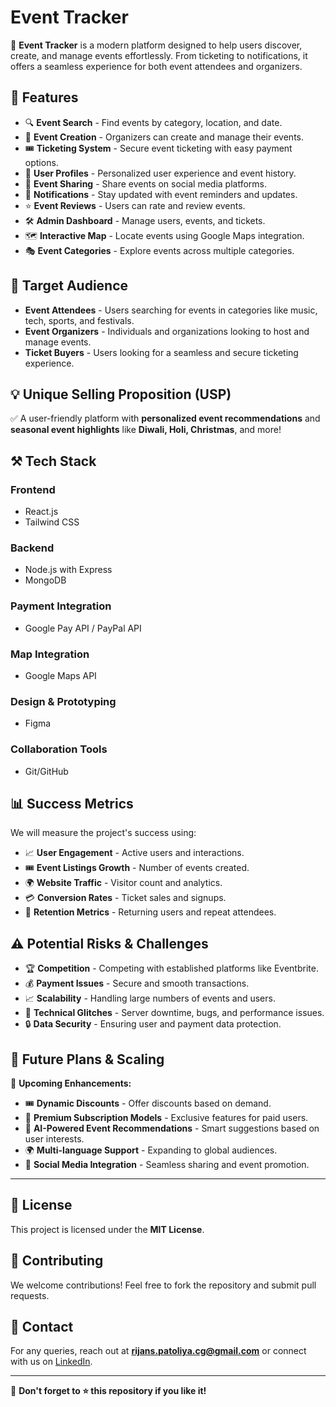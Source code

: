 # Event Tracker

🚀 **Event Tracker** is a modern platform designed to help users discover, create, and manage events effortlessly. From ticketing to notifications, it offers a seamless experience for both event attendees and organizers.

## 🌟 Features
- 🔍 **Event Search** - Find events by category, location, and date.
- 📝 **Event Creation** - Organizers can create and manage their events.
- 🎟️ **Ticketing System** - Secure event ticketing with easy payment options.
- 👤 **User Profiles** - Personalized user experience and event history.
- 📢 **Event Sharing** - Share events on social media platforms.
- 🔔 **Notifications** - Stay updated with event reminders and updates.
- ⭐ **Event Reviews** - Users can rate and review events.
- 🛠️ **Admin Dashboard** - Manage users, events, and tickets.
- 🗺️ **Interactive Map** - Locate events using Google Maps integration.
- 🎭 **Event Categories** - Explore events across multiple categories.

## 🎯 Target Audience
- **Event Attendees** - Users searching for events in categories like music, tech, sports, and festivals.
- **Event Organizers** - Individuals and organizations looking to host and manage events.
- **Ticket Buyers** - Users looking for a seamless and secure ticketing experience.

## 💡 Unique Selling Proposition (USP)
✅ A user-friendly platform with **personalized event recommendations** and **seasonal event highlights** like **Diwali, Holi, Christmas**, and more!

## ⚒️ Tech Stack
### **Frontend**
- React.js
- Tailwind CSS

### **Backend**
- Node.js with Express
- MongoDB

### **Payment Integration**
- Google Pay API / PayPal API

### **Map Integration**
- Google Maps API

### **Design & Prototyping**
- Figma

### **Collaboration Tools**
- Git/GitHub

## 📊 Success Metrics
We will measure the project's success using:
- 📈 **User Engagement** - Active users and interactions.
- 🎟️ **Event Listings Growth** - Number of events created.
- 🌍 **Website Traffic** - Visitor count and analytics.
- 💳 **Conversion Rates** - Ticket sales and signups.
- 🔁 **Retention Metrics** - Returning users and repeat attendees.

## ⚠️ Potential Risks & Challenges
- 🏆 **Competition** - Competing with established platforms like Eventbrite.
- 💰 **Payment Issues** - Secure and smooth transactions.
- 📈 **Scalability** - Handling large numbers of events and users.
- 🛑 **Technical Glitches** - Server downtime, bugs, and performance issues.
- 🔒 **Data Security** - Ensuring user and payment data protection.

## 🔮 Future Plans & Scaling
🚀 **Upcoming Enhancements:**
- 🎟️ **Dynamic Discounts** - Offer discounts based on demand.
- 💎 **Premium Subscription Models** - Exclusive features for paid users.
- 🤖 **AI-Powered Event Recommendations** - Smart suggestions based on user interests.
- 🌍 **Multi-language Support** - Expanding to global audiences.
- 🔗 **Social Media Integration** - Seamless sharing and event promotion.

---

## 📜 License
This project is licensed under the **MIT License**.

## 🤝 Contributing
We welcome contributions! Feel free to fork the repository and submit pull requests.

## 📩 Contact
For any queries, reach out at **rijans.patoliya.cg@gmail.com** or connect with us on [LinkedIn](https://www.linkedin.com/in/rijans-patoliya/).

---
🌟 **Don't forget to ⭐ this repository if you like it!**
